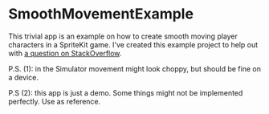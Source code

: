 # SmoothMovementExample

This trivial app is an example on how to create smooth moving player characters in a SpriteKit game. I've created this example project to help out with [a question on StackOverflow][0].

P.S. (1): in the Simulator movement might look choppy, but should be fine on a device. 

P.S (2): this app is just a demo. Some things might not be implemented perfectly. Use as reference.

[0]: http://gamedev.stackexchange.com/questions/129764/tile-based-movement-with-skaction-xcode-8-tile-map/129766#129766
